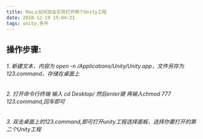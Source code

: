 ```yaml
---
title: Mac上如何双击实现打开两个Unity工程
date: 2018-12-19 15:04:21
tags: unity,多开
---
```


## 操作步骤:

###### 1. 新建文本，内容为 open -n /Applications/Unity/Unity.app，文件另存为123.command，存储在桌面上

###### 2. 打开命令行终端 输入 cd Desktop/ 然后enter键 再输入chmod 777 123.command,回车即可
   
###### 3. 双击桌面上的123.command,即可打开unity工程选择面板，选择你要打开的第二个Unity工程